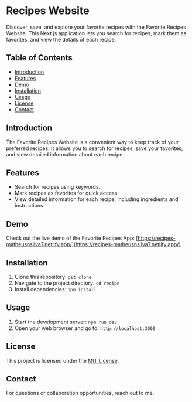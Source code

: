 # Recipes Website

Discover, save, and explore your favorite recipes with the Favorite Recipes Website. This Next.js application lets you search for recipes, mark them as favorites, and view the details of each recipe.

## Table of Contents

- [Introduction](#introduction)
- [Features](#features)
- [Demo](#demo)
- [Installation](#installation)
- [Usage](#usage)
- [License](#license)
- [Contact](#contact)

## Introduction

The Favorite Recipes Website is a convenient way to keep track of your preferred recipes. It allows you to search for recipes, save your favorites, and view detailed information about each recipe.

## Features

- Search for recipes using keywords.
- Mark recipes as favorites for quick access.
- View detailed information for each recipe, including ingredients and instructions.

## Demo

Check out the live demo of the Favorite Recipes App: [https://recipes-matheusnsilva7.netlify.app/](https://recipes-matheusnsilva7.netlify.app/)

## Installation

1. Clone this repository: `git clone `
2. Navigate to the project directory: `cd recipe`
3. Install dependencies: `npm install`

## Usage

1. Start the development server: `npm run dev`
2. Open your web browser and go to: `http://localhost:3000`

## License

This project is licensed under the [MIT License](LICENSE).

## Contact

For questions or collaboration opportunities, reach out to me.
